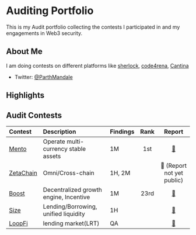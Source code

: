 # Auditing Portfolio

This is my Audit portfolio collecting the contests I participated in and my engagements in Web3 security.

## About Me

I am doing contests on different platforms like [sherlock](https://www.sherlock.xyz/), [code4rena](https://code4rena.com/), [Cantina](https://cantina.xyz/)

- Twitter: [@ParthMandale](https://twitter.com/ParthMandale)

## Highlights

## Audit Contests

| Contest                                                           | Description               | Findings   | Rank |                         Report                         |
| :---------------------------------------------------------------- | :------------------------ | :--------- | :--: | :----------------------------------------------------: |
| [Mento](https://audits.sherlock.xyz/contests/187)                 | Operate multi-currency stable assets | 1M | 1st | [📄](https://audits.sherlock.xyz/contests/187/report)  |
| [ZetaChain](https://cantina.xyz/competitions/80a33cf0-ad69-4163-a269-d27756aacb5e) | Omni/Cross-chain   | 1H, 2M | | 📄 (Report not yet public) |
| [Boost](https://audits.sherlock.xyz/contests/426)             | Decentralized growth engine, Incentive  | 1M  | 23rd  | [📄](https://audits.sherlock.xyz/contests/426/report)  |
| [Size](https://code4rena.com/audits/2024-06-size)                   | Lending/Borrowing, unified liquidity | 1H |  | [📄](https://code4rena.com/reports/2024-06-size)  |
| [LoopFi](https://code4rena.com/audits/2024-06-size)           |  lending market(LRT)   | QA  | | [📄](https://code4rena.com/reports/2024-05-loop)  |


